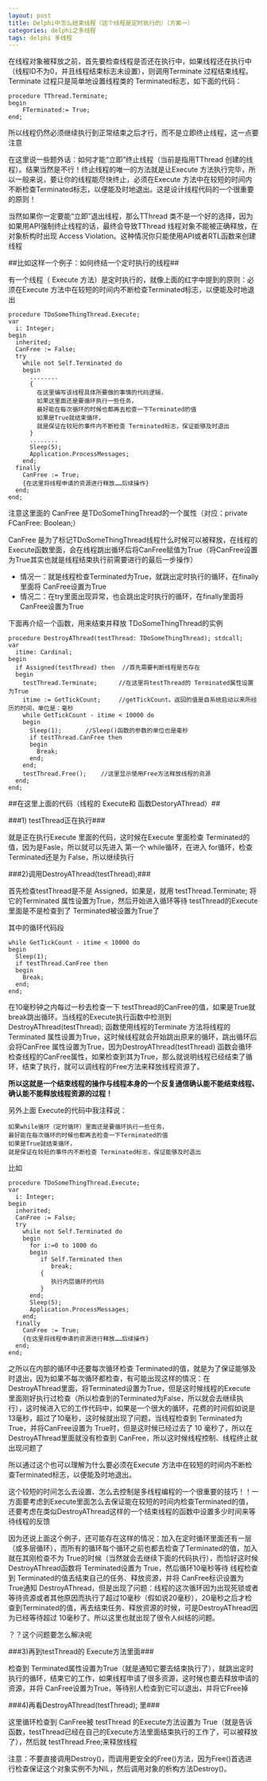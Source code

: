 ```yaml
---
layout: post
title: Delphi中怎么结束线程（这个线程是定时执行的）（方案一）
categories: delphi之多线程
tags: delphi 多线程
---
```



在线程对象被释放之前，首先要检查线程是否还在执行中，如果线程还在执行中（线程ID不为0，并且线程结束标志未设置），则调用Terminate 过程结束线程。Terminate 过程只是简单地设置线程类的 Terminated标志，如下面的代码：

    procedure TThread.Terminate;
    begin
        FTerminated:= True;
    end;

所以线程仍然必须继续执行到正常结束之后才行，而不是立即终止线程，这一点要注意

在这里说一些题外话：如何才能“立即”终止线程（当前是指用TThread 创建的线程）。结果当然是不行！终止线程的唯一的方法就是让Execute 方法执行完毕，所以一般来说，要让你的线程能尽快终止，必须在Execute 方法中在较短的时间内不断检查Terminated标志，以便能及时地退出。这是设计线程代码的一个很重要的原则！

当然如果你一定要能“立即”退出线程，那么TThread 类不是一个好的选择，因为如果用API强制终止线程的话，最终会导致TThread 线程对象不能被正确释放，在对象析构时出现 Access Violation。这种情况你只能使用API或者RTL函数来创建线程

 
##比如这样一个例子：如何终结一个定时执行的线程##

有一个线程（ Execute 方法）是定时执行的，就像上面的红字中提到的原则：必须在Execute 方法中在较短的时间内不断检查Terminated标志，以便能及时地退出

    procedure TDoSomeThingThread.Execute;
    var
      i: Integer;
    begin
      inherited;
      CanFree := False;
      try
        while not Self.Terminated do
        begin
          ........
          {
            在这里编写该线程具体所要做的事情的代码逻辑，
            如果这里面还是要循环执行一些任务，
            最好能在每次循环的时候也都再去检查一下Terminated的值
            如果是True就结束循环，
            就是保证在较短的事件内不断检查 Terminated标志，保证能够及时退出
          }
          ........
          Sleep(5);
          Application.ProcessMessages;
        end;
      finally
        CanFree := True;
        {在这里将线程申请的资源进行释放……后续操作}
      end;
    end;

注意这里面的 CanFree 是TDoSomeThingThread的一个属性（对应：private FCanFree: Boolean;）　

CanFree 是为了标记TDoSomeThingThread线程什么时候可以被释放，在线程的Execute函数里面，会在线程跳出循环后将CanFree赋值为True（将CanFree设置为True其实也就是线程结束执行前需要进行的最后一步操作）

* 情况一：就是线程检查Terminated为True，就跳出定时执行的循环，在finally里面将 CanFree设置为True
* 情况二：在try里面出现异常，也会跳出定时执行的循环，在finally里面将 CanFree设置为True

下面再介绍一个函数，用来结束并释放 TDoSomeThingThread的实例

    procedure DestroyAThread(testThread: TDoSomeThingThread); stdcall;
    var
      itime: Cardinal;
    begin
      if Assigned(testThread) then  //首先需要判断线程是否存在
      begin
        testThread.Terminate;      //在这里将testThread的 Terminated属性设置为True
        itime := GetTickCount;     //getTickCount。返回的值是自系统启动以来所经历的时间，单位是：毫秒
        while GetTickCount - itime < 10000 do
        begin
          Sleep(1);　　　　//Sleep()函数的参数的单位也是毫秒
          if testThread.CanFree then
          begin
            Break;
          end;
        end;
        testThread.Free();    //这里显示使用Free方法释放线程的资源
      end;
    end;


##在这里上面的代码（线程的 Execute和 函数DestoryAThread）##

###1) testThread正在执行###

就是正在执行Execute 里面的代码，这时候在Execute 里面检查 Terminated的值，因为是Fasle，所以就可以先进入 第一个 while循环，在进入 for循环，检查Terminated还是为 False，所以继续执行

###2)调用DestroyAThread(testThread);###

首先检查testThread是不是 Assigned，如果是，就用 testThread.Terminate; 将它的Terminated 属性设置为True，然后开始进入循环等待 testThread的Execute里面是不是检查到了 Terminated被设置为True了

其中的循环代码段

    while GetTickCount - itime < 10000 do
    begin
      Sleep(1);
      if testThread.CanFree then
      begin
        Break;
      end;
    end;

在10毫秒钟之内每过一秒去检查一下 testThread的CanFree的值，如果是True就break跳出循环。当线程的Execute执行函数中检测到DestroyAThread(testThread); 函数使用线程的Terminate 方法将线程的Terminated 属性设置为True，这时候线程就会开始跳出原来的循环，跳出循环后会将CanFree 属性设置为True，因为DestroyAThread(testThread) 函数会循环检查线程的CanFree属性，如果检查到其为True，那么就说明线程已经结束了循环，结束了执行，就可以调线程的Free方法来释放线程资源了。

**所以这就是一个结束线程的操作与线程本身的一个反复通信确认能不能结束线程、确认能不能释放线程资源的过程！**

另外上面 Execute的代码中我注释说：

    如果while循环（定时循环）里面还是要循环执行一些任务，
    最好能在每次循环的时候也都再去检查一下Terminated的值
    如果是True就结束循环，
    就是保证在较短的事件内不断检查 Terminated标志，保证能够及时退出

比如

    procedure TDoSomeThingThread.Execute;
    var
      i: Integer;
    begin
      inherited;
      CanFree := False;
      try
        while not Self.Terminated do
        begin
          for i:=0 to 1000 do
          begin
             if Self.Terminated then
                break;
             {
                执行内层循环的代码
             }
          end;
          Sleep(5);
          Application.ProcessMessages;
        end;
      finally
        CanFree := True;
        {在这里将线程申请的资源进行释放……后续操作}
      end;
    end;

之所以在内部的循环中还要每次循环检查 Terminated的值，就是为了保证能够及时退出，因为如果不每次循环都检查，有可能出现这样的情况：在DestroyAThread里面，将Terminated设置为True，但是这时候线程的Execute 里面刚好执行过检查（所以检查到的Terminated为False，所以就会去继续执行），这时候进入它的工作代码中，如果是一个很大的循环，花费的时间假如说是13毫秒，超过了10毫秒，这时候就出现了问题，当线程检查到 Terminated为True，并将CanFree设置为 True时，但是这时候已经过去了 10 毫秒了，所以在 DestroyAThread里面就没有检查到 CanFree，所以这时候线程控制、线程终止就出现问题了

所以通过这个也可以理解为什么要必须在Execute 方法中在较短的时间内不断检查Terminated标志，以便能及时地退出。

这个较短的时间怎么去设置、怎么去控制是多线程编程的一个很重要的技巧！！一方面要考虑到Execute里面怎么去保证能在较短的时间内检查Terminated的值，还要考虑在类似DestroyAThread这样的一个结束线程的函数中设置多少时间来等待线程的反馈

因为还说上面这个例子，还可能存在这样的情况：加入在定时循环里面还有一层（或多层循环），而所有的循环每个循环之前也都去检查了Terminated的值，加入就在其刚检查不为 True的时候（当然就会去继续下面的代码执行），而恰好这时候DestroyAThread函数将 Terminated设置为 True，然后循环10毫秒等待 线程检查到 Terminated的值去结束自己的任务、释放资源，并将 CanFree标识设置为 True通知 DestroyAThread，但是出现了问题：线程的这次循环因为出现死锁或者等待资源或者其他原因而执行了超过10毫秒（假如说20毫秒），20毫秒之后才检查到Terminated的值，再去结束任务、释放资源的时候，可是DestroyAThread因为已经等待超过 10毫秒了。所以这里也就出现了很令人纠结的问题。

？？这个问题要怎么解决呢

###3)再到testThread的 Execute方法里面###

检查到 Terminated属性设置为True（就是通知它要去结束执行了），就跳出定时执行的循环，结束它的工作，如果线程申请了很多资源，这时候也要去释放申请的资源，并将 CanFree设置为True，等待别人检查到它可以退出，并将它Free掉

###4)再看DestroyAThread(testThread); 里###

这里循环检查到 CanFree被 testThread 的Execute方法设置为 True（就是告诉函数，testThread已经在自己的Execute方法里面结束执行的工作了，可以被释放了），然后就 testThread.Free;来释放线程

注意：不要直接调用Destroy()，而调用更安全的Free()方法，因为Free()首选进行检查保证这个对象实例不为NIL，然后调用对象的析构方法Destroy()。

 